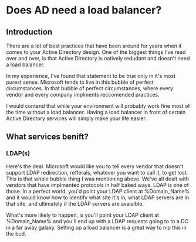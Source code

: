 # Does AD need a load balancer?

## Introduction
There are a lot of best practices that have been around for years when it comes to your Active Directory design.  One of the biggest things I've read over and over, is that Active Directory is natively redudant and doesn't need a load balancer.  

In my experience, I've found that statement to be true only in it's most purest sense.  Microsoft tends to live in this bubble of perfect circumstances.  In that bubble of perfect circumstances, where every vendor and every company implments reccomended practices.

I would contend that while your environment will probably work fine most of the time without a load balancer.  Having a load balancer in front of certain Active Directory services will simply make your life easier.

## What services benift?

### LDAP(s)
Here's the deal.  Microsoft would like you to tell every vendor that doesn't support LDAP redirection, refferals, whatever you want to call it, to get lost.  This is that whole bubble thing I was mentioning above.  We've all dealt with vendors that have implmented protocols in half baked ways. LDAP is one of those.  In a perfect world, you'd point your LDAP client at %Domain_Name% and it would know how to identify what site it's in, what LDAP servers are in that site, and ultimately if the LDAP servers are avaialble.  

What's more likely to happen, is you'll point your LDAP client at %Domain_Name% and you'll end up with a LDAP requests going to to a DC in a far away galaxy.  Setting up a load balancer is a great way to nip this in the bud.
